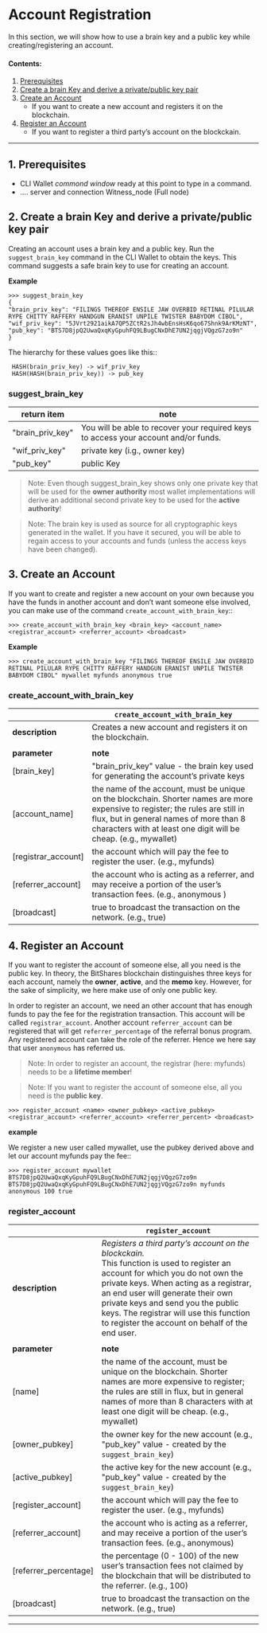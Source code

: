 # Account Registration

In this section, we will show how to use a brain key and a public key while creating/registering an account. 


#### Contents: 

1. [Prerequisites](/core/accounts/account_registration.md#1-prerequisites)
2. [Create a brain Key and derive a private/public key pair](/core/accounts/account_registration.md#2-create-a-brain-key-and-derive-a-privatepublic-key-pair)
3. [Create an Account](/core/accounts/account_registration.md#3-create-an-account)
   - If you want to create a new account and registers it on the blockchain.
4. [Register an Account ](/core/accounts/account_registration.md#4-register-an-account)
   - If you want to register a third party’s account on the blockckain.

*******

## 1. Prerequisites

   - CLI Wallet _commond window_ ready at this point to type in a command.  
   - .... server and connection Witness_node (Full node) 

## 2. Create a brain Key and derive a private/public key pair

Creating an account uses a brain key and a public key. Run the `suggest_brain_key` command in the CLI Wallet to obtain the keys. This command suggests a safe brain key to use for creating an account.

**Example**

    >>> suggest_brain_key
    {
    "brain_priv_key": "FILINGS THEREOF ENSILE JAW OVERBID RETINAL PILULAR RYPE CHITTY RAFFERY HANDGUN ERANIST UNPILE TWISTER BABYDOM CIBOL",
    "wif_priv_key": "5JVrt2921aikA7QP5ZCtR2sJh4wbEnsHsK6qo67Shnk9ArKMzNT",
    "pub_key": "BTS7D8jpQ2UwaQxqKyGpuhFQ9LBugCNxDhE7UN2jqgjVQgzG7zo9n"
    }

The hierarchy for these values goes like this::

     HASH(brain_priv_key) -> wif_priv_key
     HASH(HASH(brain_priv_key)) -> pub_key

### suggest_brain_key

|   return item       |  note            |
| ------------------- |---------- |
| "brain_priv_key"    |  You will be able to recover your required keys to access your account and/or funds. |                           
| "wif_priv_key"      |  private key  (i.g., owner key) |                            
| "pub_key"           |  public Key  |                           

> Note: Even though suggest_brain_key shows only one private key that will be used for the **owner authority** most wallet implementations will derive an additional second private key to be used for the **active authority**!

> Note: The brain key is used as source for all cryptographic keys generated in the wallet. If you have it secured, you will be able to regain access to your accounts and funds (unless the access keys have been changed).

## 3. Create an Account
If you want to create and register a new account on your own because you have the funds in another account and don’t want someone else involved, you can make use of the command `create_account_with_brain_key`::

    >>> create_account_with_brain_key <brain_key> <account_name> <registrar_account> <referrer_account> <broadcast>

**Example**

    >>> create_account_with_brain_key "FILINGS THEREOF ENSILE JAW OVERBID RETINAL PILULAR RYPE CHITTY RAFFERY HANDGUN ERANIST UNPILE TWISTER BABYDOM CIBOL" mywallet myfunds anonymous true

### create_account_with_brain_key

|                     |  `create_account_with_brain_key`  |
| ------------------- |---------- |
|  **description**    |  Creates a new account and registers it on the blockchain.     |
|                     |       |
|  **parameter**          |  **note**     |
| [brain_key]         | "brain_priv_key" value -  the brain key used for generating the account’s private keys  |                           
| [account_name]      | the name of the account, must be unique on the blockchain. Shorter names are more expensive to register; the rules are still in flux, but in general names of more than 8 characters with at least one digit will be cheap.  (e.g., mywallet)  |                            
| [registrar_account] |  the account which will pay the fee to register the user.   (e.g., myfunds)   |                           
| [referrer_account]  | the account who is acting as a referrer, and may receive a portion of the user’s transaction fees.  (e.g., anonymous )    |                            
| [broadcast]         | true to broadcast the transaction on the network. (e.g., true)      |


## 4. Register an Account
If you want to register the account of someone else, all you need is the public key. In theory, the BitShares blockchain distinguishes three keys for each account, namely the **owner**, **active**, and the **memo** key. However, for the sake of simplicity, we here make use of only one public key.

In order to register an account, we need an other account that has enough funds to pay the fee for the registration transaction. This account will be called `registrar_account`. Another account `referrer_account` can be registered that will get `referrer_percentage` of the referral bonus program. Any registered account can take the role of the referrer. Hence we here say that user `anonymous` has referred us. 

> Note: In order to register an account, the registrar (here: myfunds) needs to be a **lifetime member**!

> Note: If you want to register the account of someone else, all you need is the **public key**.

    >>> register_account <name> <owner_pubkey> <active_pubkey> <registrar_account> <referrer_account> <referrer_percent> <broadcast>

**example** 

 We register a new user called mywallet, use the pubkey derived above and let our account myfunds pay the fee::

    >>> register_account mywallet BTS7D8jpQ2UwaQxqKyGpuhFQ9LBugCNxDhE7UN2jqgjVQgzG7zo9n BTS7D8jpQ2UwaQxqKyGpuhFQ9LBugCNxDhE7UN2jqgjVQgzG7zo9n myfunds anonymous 100 true

### register_account

|                     |  `register_account`  |
| ------------------- |---------- |
|  **description**    |  *Registers a third party’s account on the blockckain.*  <br/>This function is used to register an account for which you do not own the private keys. When acting as a registrar, an end user will generate their own private keys and send you the public keys. The registrar will use this function to register the account on behalf of the end user.   |
|                     |       |
|  **parameter**          |  **note**     |
| [name]         |  the name of the account, must be unique on the blockchain. Shorter names are more expensive to register; the rules are still in flux, but in general names of more than 8 characters with at least one digit will be cheap. (e.g., mywallet)   |                           
| [owner_pubkey]      | the owner key for the new account (e.g., "pub_key" value - created by the `suggest_brain_key`)   |                            
| [active_pubkey] | the active key for the new account  (e.g., "pub_key" value - created by the `suggest_brain_key`)|                           
| [register_account]  | the account which will pay the fee to register the user.  (e.g., myfunds)   |                            
| [referrer_account]  | the account who is acting as a referrer, and may receive a portion of the user’s transaction fees. (e.g., anonymous) | 
| [referrer_percentage]  | the percentage (0 - 100) of the new user’s transaction fees not claimed by the blockchain that will be distributed to the referrer. (e.g., 100)      |                            
| [broadcast]         | true to broadcast the transaction on the network. (e.g., true)      |


***

